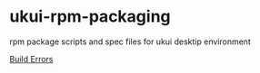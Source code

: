 # ukui-rpm-packaging
rpm package scripts and spec files for ukui desktip environment


[Build Errors](./build.md)
